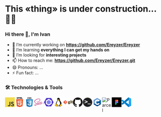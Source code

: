 <h1>This «thing» is under construction... 👨‍🎨</h1>

### Hi there 👋, I'm Ivan

- 🔭 I’m currently working on **https://github.com/Ereyzer/Ereyzer**
- 🌱 I’m learning **everything I can get my hands on**
- 🤔 I’m looking for **interesting projects**
- 📫 How to reach me: **https://github.com/Ereyzer/Ereyzer.git**
- 😄 Pronouns: ...
- ⚡ Fun fact: ...

### 🛠️ Technologies & Tools
<img align="left" alt="JavaScript" width="32px" src="https://raw.githubusercontent.com/github/explore/80688e429a7d4ef2fca1e82350fe8e3517d3494d/topics/javascript/javascript.png" />

<!-- <img align="left" alt="TypeScript" width="32px" src="https://raw.githubusercontent.com/github/explore/80688e429a7d4ef2fca1e82350fe8e3517d3494d/topics/typescript/typescript.png" /> -->

<!-- <img align="left" alt="React" width="32px" src="https://raw.githubusercontent.com/github/explore/80688e429a7d4ef2fca1e82350fe8e3517d3494d/topics/react/react.png" /> -->

<!-- <img align="left" alt="Node.js" width="32px" src="https://raw.githubusercontent.com/github/explore/80688e429a7d4ef2fca1e82350fe8e3517d3494d/topics/nodejs/nodejs.png" /> -->

<!-- <img align="left" alt="PostgreSQL" width="32px" src="https://raw.githubusercontent.com/github/explore/80688e429a7d4ef2fca1e82350fe8e3517d3494d/topics/postgresql/postgresql.png" /> -->

<!-- <img align="left" alt="MongoDB" width="32px" src="https://raw.githubusercontent.com/github/explore/80688e429a7d4ef2fca1e82350fe8e3517d3494d/topics/mongodb/mongodb.png" /> -->

<img align="left" alt="HTML5" width="32px" src="https://raw.githubusercontent.com/github/explore/80688e429a7d4ef2fca1e82350fe8e3517d3494d/topics/html/html.png" />

<img align="left" alt="CSS3" width="32px" src="https://raw.githubusercontent.com/github/explore/80688e429a7d4ef2fca1e82350fe8e3517d3494d/topics/css/css.png" />

<img align="left" alt="Sass" width="32px" src="https://raw.githubusercontent.com/github/explore/80688e429a7d4ef2fca1e82350fe8e3517d3494d/topics/sass/sass.png" />

<!-- <img align="left" alt="Webpack" width="32px" src="https://raw.githubusercontent.com/github/explore/80688e429a7d4ef2fca1e82350fe8e3517d3494d/topics/webpack/webpack.png" /> -->

<!-- <img align="left" alt="Babel" width="32px" src="https://raw.githubusercontent.com/github/explore/80688e429a7d4ef2fca1e82350fe8e3517d3494d/topics/babel/babel.png" /> -->

<!-- <img align="left" alt="Docker" width="32px" src="https://raw.githubusercontent.com/github/explore/80688e429a7d4ef2fca1e82350fe8e3517d3494d/topics/docker/docker.png" /> -->
<img align="left" alt="Eslint" width="32px" src="https://github.com/github/explore/blob/main/topics/eslint/eslint.png?raw=true" />

<img align="left" alt="Linux" width="32px" src="https://github.com/github/explore/blob/5e370e1b984b349fb1227e5f9488567e60ffc2b0/topics/linux/linux.png">

<img align="left" alt="Git" width="32px" src="https://raw.githubusercontent.com/github/explore/80688e429a7d4ef2fca1e82350fe8e3517d3494d/topics/git/git.png" />

<img align="left" alt="GitHub" width="32px" src="https://raw.githubusercontent.com/github/explore/78df643247d429f6cc873026c0622819ad797942/topics/github/github.png" />

<img align="left" alt="Terminal" width="32px" src="https://raw.githubusercontent.com/github/explore/80688e429a7d4ef2fca1e82350fe8e3517d3494d/topics/terminal/terminal.png" />

<img alt="Visual Studio Code" width="32px" src="https://raw.githubusercontent.com/github/explore/80688e429a7d4ef2fca1e82350fe8e3517d3494d/topics/visual-studio-code/visual-studio-code.png" />

<img align="left" alt="C" width="32px" src="https://github.com/github/explore/blob/0b341b179994dc924e7167743b873e83eda2c093/topics/c/c.png" />

<img align="left" alt="Parcel" width="32px" src="https://github.com/parcel-bundler/parcel/blob/f53f4503799a07e3a01452f5e53ead44c30ebc53/packages/dev/repl/src/assets/parcel.png" />

<img align="left" alt="Figma" width="32px" src="https://github.com/github/explore/blob/e57e912f6da9d58ef483a667319eca310d7a7128/topics/figma/figma.png" />